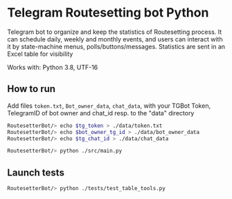 # Telegram Routesetting bot Python
Telegram bot to organize and keep the statistics of Routesetting process. It can schedule daily, weekly and monthly events, and users can interact  with it by state-machine menus, polls/buttons/messages.  Statistics are sent in an Excel table for visibility 

Works with: Python 3.8, UTF-16

## How to run
Add files `token.txt`, `Bot_owner_data`, `chat_data`, with your TGBot Token, TelegramID of bot owner and chat_id resp. to the "data" directory
```bash
RoutesetterBot/> echo $tg_token > ./data/token.txt
RoutesetterBot/> echo $bot_owner_tg_id > ./data/bot_owner_data
RoutesetterBot/> echo $tg_chat_id > ./data/chat_data
```

```bash
RoutesetterBot/> python ./src/main.py
```

## Launch tests
```bash
RoutesetterBot/> python ./tests/test_table_tools.py
```
